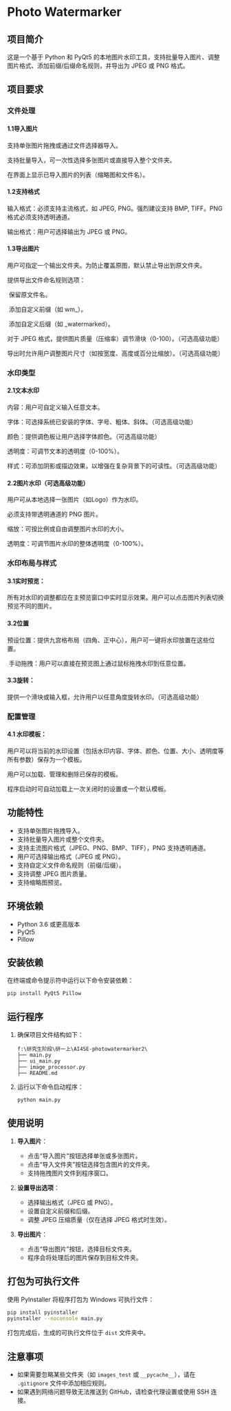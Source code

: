 # Photo Watermarker

## 项目简介
这是一个基于 Python 和 PyQt5 的本地图片水印工具，支持批量导入图片、调整图片格式、添加前缀/后缀命名规则，并导出为 JPEG 或 PNG 格式。

## 项目要求

### **文件处理**

#### 1.1导入图片

支持单张图片拖拽或通过文件选择器导入。

支持批量导入，可一次性选择多张图片或直接导入整个文件夹。

在界面上显示已导入图片的列表（缩略图和文件名）。

#### 1.2支持格式

输入格式：必须支持主流格式，如 JPEG, PNG。强烈建议支持 BMP, TIFF。PNG格式必须支持透明通道。

输出格式：用户可选择输出为 JPEG 或 PNG。

#### 1.3导出图片

用户可指定一个输出文件夹。为防止覆盖原图，默认禁止导出到原文件夹。

提供导出文件命名规则选项：

​	保留原文件名。

​	添加自定义前缀（如 wm_）。

​	添加自定义后缀（如 _watermarked）。

对于 JPEG 格式，提供图片质量（压缩率）调节滑块（0-100）。（可选高级功能）

导出时允许用户调整图片尺寸（如按宽度、高度或百分比缩放）。（可选高级功能）



### **水印类型**

#### 2.1文本水印

内容：用户可自定义输入任意文本。

字体：可选择系统已安装的字体、字号、粗体、斜体。（可选高级功能）

颜色：提供调色板让用户选择字体颜色。（可选高级功能）

透明度：可调节文本的透明度（0-100%）。

样式：可添加阴影或描边效果，以增强在复杂背景下的可读性。（可选高级功能）

#### 2.2图片水印（可选高级功能）

用户可从本地选择一张图片（如Logo）作为水印。

必须支持带透明通道的 PNG 图片。

缩放：可按比例或自由调整图片水印的大小。

透明度：可调节图片水印的整体透明度（0-100%）。



### 水印布局与样式

#### 3.1实时预览：

所有对水印的调整都应在主预览窗口中实时显示效果。用户可以点击图片列表切换预览不同的图片。

#### 3.2位置

​	预设位置：提供九宫格布局（四角、正中心），用户可一键将水印放置在这些位置。

​	手动拖拽：用户可以直接在预览图上通过鼠标拖拽水印到任意位置。

#### 3.3旋转：

提供一个滑块或输入框，允许用户以任意角度旋转水印。（可选高级功能）



### 配置管理

#### 4.1 水印模板：

用户可以将当前的水印设置（包括水印内容、字体、颜色、位置、大小、透明度等所有参数）保存为一个模板。

用户可以加载、管理和删除已保存的模板。

程序启动时可自动加载上一次关闭时的设置或一个默认模板。



## 功能特性
- 支持单张图片拖拽导入。
- 支持批量导入图片或整个文件夹。
- 支持主流图片格式（JPEG、PNG、BMP、TIFF），PNG 支持透明通道。
- 用户可选择输出格式（JPEG 或 PNG）。
- 支持自定义文件命名规则（前缀/后缀）。
- 支持调整 JPEG 图片质量。
- 支持缩略图预览。

## 环境依赖
- Python 3.6 或更高版本
- PyQt5
- Pillow

## 安装依赖
在终端或命令提示符中运行以下命令安装依赖：
```bash
pip install PyQt5 Pillow
```

## 运行程序
1. 确保项目文件结构如下：
   ```
   f:\研究生阶段\研一上\AI4SE-photowatermarker2\
   ├── main.py
   ├── ui_main.py
   ├── image_processor.py
   ├── README.md
   ```
2. 运行以下命令启动程序：
   ```bash
   python main.py
   ```

## 使用说明
1. **导入图片**：
   - 点击“导入图片”按钮选择单张或多张图片。
   - 点击“导入文件夹”按钮选择包含图片的文件夹。
   - 支持拖拽图片文件到程序窗口。

2. **设置导出选项**：
   - 选择输出格式（JPEG 或 PNG）。
   - 设置自定义前缀和后缀。
   - 调整 JPEG 压缩质量（仅在选择 JPEG 格式时生效）。

3. **导出图片**：
   - 点击“导出图片”按钮，选择目标文件夹。
   - 程序会将处理后的图片保存到目标文件夹。

## 打包为可执行文件
使用 PyInstaller 将程序打包为 Windows 可执行文件：
```bash
pip install pyinstaller
pyinstaller --noconsole main.py
```
打包完成后，生成的可执行文件位于 `dist` 文件夹中。

## 注意事项
- 如果需要忽略某些文件夹（如 `images_test` 或 `__pycache__`），请在 `.gitignore` 文件中添加相应规则。
- 如果遇到网络问题导致无法推送到 GitHub，请检查代理设置或使用 SSH 连接。

